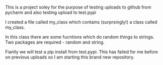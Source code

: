 This is a project soley for the purpose of testing uploads
 to github from pycharm and also testing upload to test.pypi
 
 I created a file called my_class which contains 
 (surprsingly!) a class called my_class.
 
 In this class there are some fucntions which do random things 
 to strings.  Two packages are required - random and string.
 
 Fianlly we will test a pip install from test.pypi.  This has 
 failed for me before on previous uploads so I am starting
 this brand new repository.